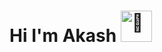 <h1> Hi I'm Akash <img src = "https://raw.githubusercontent.com/rahulbanerjee26/githubProfileReadmeGenerator/main/gifs/wave.gif" alt="👋" width = 50px height='50px'> </h1>
<p align='center'>

<!--
**akash-cs13/akash-cs13** is a ✨ _special_ ✨ repository because its `README.md` (this file) appears on your GitHub profile.

Here are some ideas to get you started:

- 🔭 I’m currently working on ...
- 🌱 I’m currently learning ...
- 👯 I’m looking to collaborate on ...
- 🤔 I’m looking for help with ...
- 💬 Ask me about ...
- 📫 How to reach me: ...
- 😄 Pronouns: ...
- ⚡ Fun fact: ...
-->
